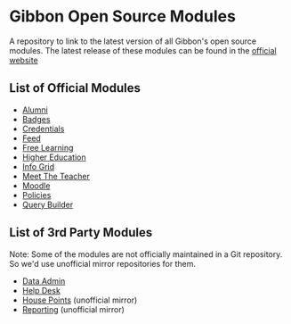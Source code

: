 # Gibbon Open Source Modules

A repository to link to the latest version of all
Gibbon's open source modules. The latest release
of these modules can be found in the
[official website](https://gibbonedu.org/extend/)

## List of Official Modules

* [Alumni](https://github.com/GibbonEdu/module-alumni)
* [Badges](https://github.com/GibbonEdu/module-badges)
* [Credentials](https://github.com/GibbonEdu/module-credentials)
* [Feed](https://github.com/GibbonEdu/module-feed)
* [Free Learning](https://github.com/GibbonEdu/module-freeLearning)
* [Higher Education](https://github.com/GibbonEdu/module-higherEducation)
* [Info Grid](https://github.com/GibbonEdu/module-infoGrid)
* [Meet The Teacher](https://github.com/GibbonEdu/module-meetTheTeacher)
* [Moodle](https://github.com/GibbonEdu/module-moodle)
* [Policies](https://github.com/GibbonEdu/module-policies)
* [Query Builder](https://github.com/GibbonEdu/module-queryBuilder)

## List of 3rd Party Modules

Note: Some of the modules are not officially maintained in a Git
repository. So we'd use unofficial mirror repositories for them.

* [Data Admin](https://github.com/SKuipers/module-dataAdmin)
* [Help Desk](https://github.com/raynichc/helpdesk)
* [House Points](https://github.com/SKuipers/gibbon-house-points) (unofficial mirror)
* [Reporting](https://github.com/yookoala/GibbonEduReporting) (unofficial mirror)
